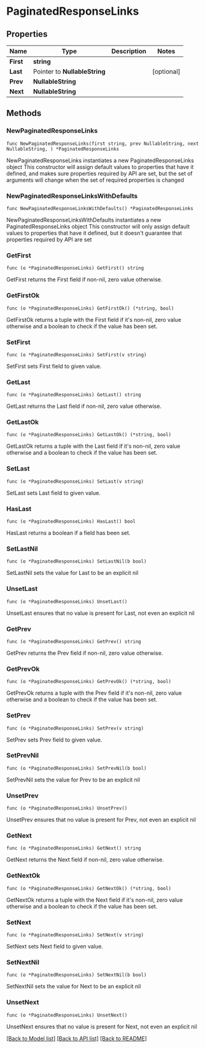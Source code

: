 # PaginatedResponseLinks

## Properties

Name | Type | Description | Notes
------------ | ------------- | ------------- | -------------
**First** | **string** |  | 
**Last** | Pointer to **NullableString** |  | [optional] 
**Prev** | **NullableString** |  | 
**Next** | **NullableString** |  | 

## Methods

### NewPaginatedResponseLinks

`func NewPaginatedResponseLinks(first string, prev NullableString, next NullableString, ) *PaginatedResponseLinks`

NewPaginatedResponseLinks instantiates a new PaginatedResponseLinks object
This constructor will assign default values to properties that have it defined,
and makes sure properties required by API are set, but the set of arguments
will change when the set of required properties is changed

### NewPaginatedResponseLinksWithDefaults

`func NewPaginatedResponseLinksWithDefaults() *PaginatedResponseLinks`

NewPaginatedResponseLinksWithDefaults instantiates a new PaginatedResponseLinks object
This constructor will only assign default values to properties that have it defined,
but it doesn't guarantee that properties required by API are set

### GetFirst

`func (o *PaginatedResponseLinks) GetFirst() string`

GetFirst returns the First field if non-nil, zero value otherwise.

### GetFirstOk

`func (o *PaginatedResponseLinks) GetFirstOk() (*string, bool)`

GetFirstOk returns a tuple with the First field if it's non-nil, zero value otherwise
and a boolean to check if the value has been set.

### SetFirst

`func (o *PaginatedResponseLinks) SetFirst(v string)`

SetFirst sets First field to given value.


### GetLast

`func (o *PaginatedResponseLinks) GetLast() string`

GetLast returns the Last field if non-nil, zero value otherwise.

### GetLastOk

`func (o *PaginatedResponseLinks) GetLastOk() (*string, bool)`

GetLastOk returns a tuple with the Last field if it's non-nil, zero value otherwise
and a boolean to check if the value has been set.

### SetLast

`func (o *PaginatedResponseLinks) SetLast(v string)`

SetLast sets Last field to given value.

### HasLast

`func (o *PaginatedResponseLinks) HasLast() bool`

HasLast returns a boolean if a field has been set.

### SetLastNil

`func (o *PaginatedResponseLinks) SetLastNil(b bool)`

 SetLastNil sets the value for Last to be an explicit nil

### UnsetLast
`func (o *PaginatedResponseLinks) UnsetLast()`

UnsetLast ensures that no value is present for Last, not even an explicit nil
### GetPrev

`func (o *PaginatedResponseLinks) GetPrev() string`

GetPrev returns the Prev field if non-nil, zero value otherwise.

### GetPrevOk

`func (o *PaginatedResponseLinks) GetPrevOk() (*string, bool)`

GetPrevOk returns a tuple with the Prev field if it's non-nil, zero value otherwise
and a boolean to check if the value has been set.

### SetPrev

`func (o *PaginatedResponseLinks) SetPrev(v string)`

SetPrev sets Prev field to given value.


### SetPrevNil

`func (o *PaginatedResponseLinks) SetPrevNil(b bool)`

 SetPrevNil sets the value for Prev to be an explicit nil

### UnsetPrev
`func (o *PaginatedResponseLinks) UnsetPrev()`

UnsetPrev ensures that no value is present for Prev, not even an explicit nil
### GetNext

`func (o *PaginatedResponseLinks) GetNext() string`

GetNext returns the Next field if non-nil, zero value otherwise.

### GetNextOk

`func (o *PaginatedResponseLinks) GetNextOk() (*string, bool)`

GetNextOk returns a tuple with the Next field if it's non-nil, zero value otherwise
and a boolean to check if the value has been set.

### SetNext

`func (o *PaginatedResponseLinks) SetNext(v string)`

SetNext sets Next field to given value.


### SetNextNil

`func (o *PaginatedResponseLinks) SetNextNil(b bool)`

 SetNextNil sets the value for Next to be an explicit nil

### UnsetNext
`func (o *PaginatedResponseLinks) UnsetNext()`

UnsetNext ensures that no value is present for Next, not even an explicit nil

[[Back to Model list]](HOW-TO.md#documentation-for-models) [[Back to API list]](HOW-TO.md#documentation-for-api-endpoints) [[Back to README]](HOW-TO.md)



